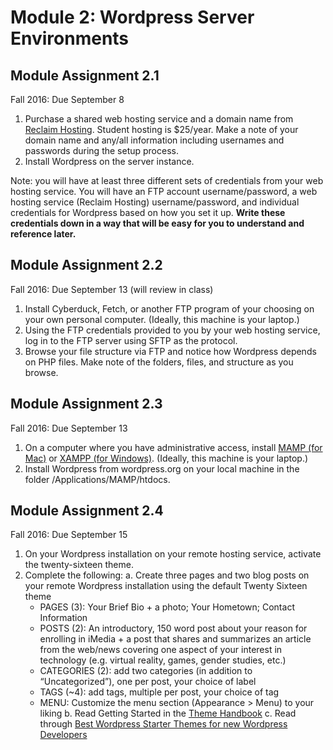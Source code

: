 # Module 2: Wordpress Server Environments

## Module Assignment 2.1

Fall 2016: Due September 8

1. Purchase a shared web hosting service and a domain name from [Reclaim Hosting](https://reclaimhosting.com/shared-hosting/). Student hosting is $25/year. Make a note of your domain name and any/all information including usernames and passwords during the setup process. 
2. Install Wordpress on the server instance.

Note: you will have at least three different sets of credentials from your web hosting service. You will have an FTP account username/password, a web hosting service (Reclaim Hosting) username/password, and individual credentials for Wordpress based on how you set it up. **Write these credentials down in a way that will be easy for you to understand and reference later.**

## Module Assignment 2.2

Fall 2016: Due September 13 (will review in class)

1. Install Cyberduck, Fetch, or another FTP program of your choosing on your own personal computer. (Ideally, this machine is your laptop.)
2. Using the FTP credentials provided to you by your web hosting service, log in to the FTP server using SFTP as the protocol.
3. Browse your file structure via FTP and notice how Wordpress depends on PHP files. Make note of the folders, files, and structure as you browse. 

## Module Assignment 2.3

Fall 2016: Due September 13

1. On a computer where you have administrative access, install [MAMP (for Mac)](https://www.mamp.info/en/) or [XAMPP (for Windows)](https://www.apachefriends.org/index.html). (Ideally, this machine is your laptop.) 
2. Install Wordpress from wordpress.org on your local machine in the folder /Applications/MAMP/htdocs. 

## Module Assignment 2.4

Fall 2016: Due September 15

1. On your Wordpress installation on your remote hosting service, activate the twenty-sixteen theme.
2. Complete the following:
a. Create three pages and two blog posts on your remote Wordpress installation using the default Twenty Sixteen theme
	- PAGES (3): Your Brief Bio + a photo; Your Hometown; Contact Information
	- POSTS (2): An introductory, 150 word post about your reason for enrolling in iMedia + a post that shares and summarizes an article from the web/news covering one aspect of your interest in technology (e.g. virtual reality, games, gender studies, etc.) 
	- CATEGORIES (2): add two categories (in addition to “Uncategorized”), one per post, your choice of label
	- TAGS (~4): add tags, multiple per post, your choice of tag
	- MENU: Customize the menu section (Appearance > Menu) to your liking
b. Read Getting Started in the [Theme Handbook](https://developer.wordpress.org/themes/) 
c. Read through [Best Wordpress Starter Themes for new Wordpress Developers](http://www.designbombs.com/8-best-wordpress-starter-themes-frameworks-new-wp-developers/)